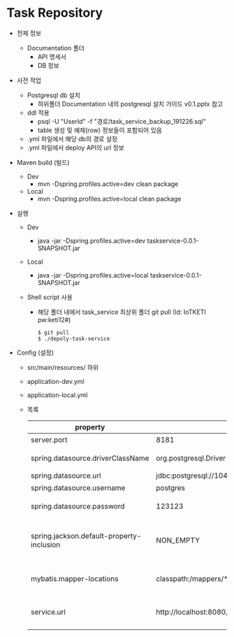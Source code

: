 # Task Repository

- 전체 정보
  - Documentation 폴더
    - API 명세서
    - DB 정보
  
- 사전 작업

  - Postgresql db 설치
    - 하위폴더 Documentation 내의 postgresql 설치 가이드 v0.1.pptx 참고
  - ddl 적용
    - psql -U "UserId" -f "경로/task_service_backup_191226.sql"
    - table 생성 및 예제(row) 정보들이 포함되어 있음
  - .yml 파일에서 해당 db의 경로 설정
  - .yml 파일에서 deploy API의 url 정보

- Maven build (빌드)

  - Dev
    - mvn -Dspring.profiles.active=dev clean package
  - Local
    - mvn -Dspring.profiles.active=local clean package

- 실행

  - Dev

    - java -jar -Dspring.profiles.active=dev taskservice-0.0.1-SNAPSHOT.jar

  - Local

    - java -jar -Dspring.profiles.active=local taskservice-0.0.1-SNAPSHOT.jar

  - Shell script 사용

    - 해당 폴더 내에서 task_service 최상위 폴더 git pull (Id: IoTKETI pw:keti12#)

      ```shell
      $ git pull
      $ ./depoly-task-service
      ```

      

- Config (설정)

  - src/main/resources/ 하위

  - application-dev.yml

  - application-local.yml

  - 목록

    | property                                  | Sample                                           | Description                                  |
    | ----------------------------------------- | ------------------------------------------------ | -------------------------------------------- |
    | server.port                               | 8181                                             | 포트정보                                     |
    | spring.datasource.driverClassName         | org.postgresql.Driver                            | jdbc 드라이버                                |
    | spring.datasource.url                     | jdbc:postgresql://104.199.128.18:5432/disposable | Db url                                       |
    | spring.datasource.username                | postgres                                         | db 유저 이름                                 |
    | spring.datasource.password                | 123123                                           | db 유저 패스워드                             |
    | spring.jackson.default-property-inclusion | NON_EMPTY                                        | 정보 반환시 null을 가진 필드는 반환하지 않음 |
    | mybatis.mapper-locations                  | classpath:/mappers/*.xml                         | Mapper scan을 위한 정보                      |
    | service.url                               | http://localhost:8080/cloudServer/deploy         | deploy를 위한 deploy api url 정보            |

    

